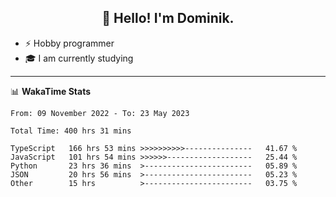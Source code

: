 <h2 align="center">👋 Hello! I'm Dominik.</h2>

- ⚡ Hobby programmer
- 🎓 I am currently studying

---
📊 **WakaTime Stats**
<!--START_SECTION:waka-->

```text
From: 09 November 2022 - To: 23 May 2023

Total Time: 400 hrs 31 mins

TypeScript   166 hrs 53 mins >>>>>>>>>>---------------   41.67 %
JavaScript   101 hrs 54 mins >>>>>>-------------------   25.44 %
Python       23 hrs 36 mins  >------------------------   05.89 %
JSON         20 hrs 56 mins  >------------------------   05.23 %
Other        15 hrs          >------------------------   03.75 %
```

<!--END_SECTION:waka-->
